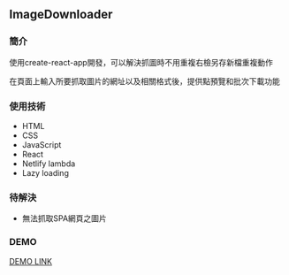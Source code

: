 ## ImageDownloader

### 簡介

使用create-react-app開發，可以解決抓圖時不用重複右檢另存新檔重複動作

在頁面上輸入所要抓取圖片的網址以及相關格式後，提供點預覽和批次下載功能

### 使用技術

* HTML
* CSS
* JavaScript
* React
* Netlify lambda
* Lazy loading

### 待解決

* 無法抓取SPA網頁之圖片

### DEMO

[DEMO LINK](https://web-imagedownloader.netlify.com/)
